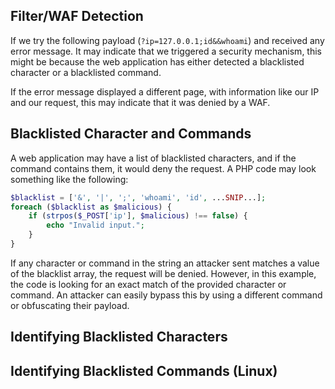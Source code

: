 ## Filter/WAF Detection
If we try the following payload (`?ip=127.0.0.1;id&&whoami`) and received any error message. It may indicate that we triggered a security mechanism, this might be because the web application has either detected a blacklisted character or a blacklisted command.

If the error message displayed a different page, with information like our IP and our request, this may indicate that it was denied by a WAF.
## Blacklisted Character and Commands
A web application may have a list of blacklisted characters, and if the command contains them, it would deny the request. A PHP code may look something like the following:
```php
$blacklist = ['&', '|', ';', 'whoami', 'id', ...SNIP...];
foreach ($blacklist as $malicious) {
	if (strpos($_POST['ip'], $malicious) !== false) {
		echo "Invalid input.";
	}
}
```
If any character or command in the string an attacker sent matches a value of the blacklist array, the request will be denied. However, in this example, the code is looking for an exact match of the provided character or command. An attacker can easily bypass this by using a different command or obfuscating their payload.
## Identifying Blacklisted Characters
## Identifying Blacklisted Commands (Linux)
